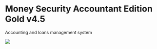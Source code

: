 # Money Security Accountant Edition Gold v4.5
Accounting and loans management system



![](http://visit.parselecom.com/Api/Visit/7/8E402A)
